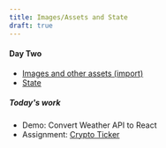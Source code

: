 ```yaml
---
title: Images/Assets and State
draft: true
---
```



#### Day Two

- [Images and other assets (import)](./day-02-assets)
- [State](./day-02-state)

##### Today's work
- Demo: Convert Weather API to React
- Assignment: [Crypto Ticker](../assignments/crypto-ticker)
